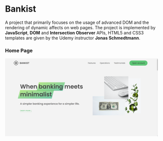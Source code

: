 # Bankist


A project that primarily focuses on the usage of advanced DOM and the rendering of dynamic affects on web pages. The project is implemented by **JavaScript**, **DOM** and **Intersection Observer** APIs, HTML5 and CSS3 templates are given by the Udemy instructor **Jonas Schmedtmann**.

### Home Page
![plot](homePage.png)
